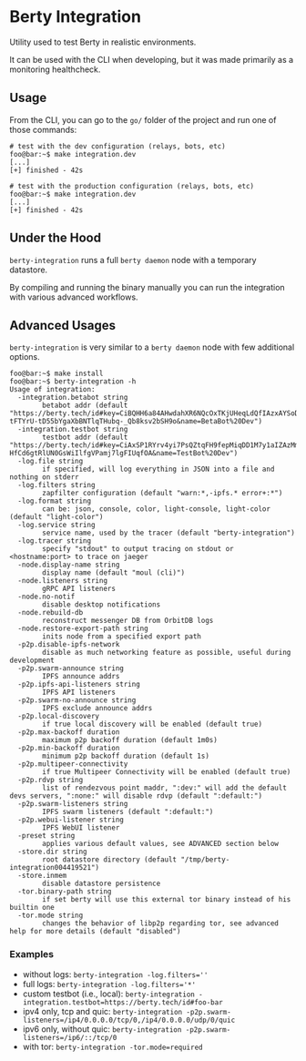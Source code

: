 # Berty Integration

Utility used to test Berty in realistic environments.

It can be used with the CLI when developing, but it was made primarily as a monitoring healthcheck.

## Usage

From the CLI, you can go to the `go/` folder of the project and run one of those commands:

```console
# test with the dev configuration (relays, bots, etc)
foo@bar:~$ make integration.dev
[...]
[+] finished - 42s
```

```console
# test with the production configuration (relays, bots, etc)
foo@bar:~$ make integration.dev
[...]
[+] finished - 42s
```

## Under the Hood

`berty-integration` runs a full `berty daemon` node with a temporary datastore.

By compiling and running the binary manually you can run the integration with various advanced workflows.

## Advanced Usages

`berty-integration` is very similar to a `berty daemon` node with few additional options.

```console
foo@bar:~$ make install
foo@bar:~$ berty-integration -h
Usage of integration:
  -integration.betabot string
    	betabot addr (default "https://berty.tech/id#key=CiBQHH6a84AHwdahXR6NQcOxTKjUHeqLdQfIAzxAYSoD1xIgT-tFTYrU-tD55bYgaXbBNTlqTHubq-_Qb8ksv2bSH9o&name=BetaBot%20Dev")
  -integration.testbot string
    	testbot addr (default "https://berty.tech/id#key=CiAxSP1RYrv4yi7PsQZtqFH9fepMiqDD1M7y1aIZAzMmghIg_fXVz1J-HfCd6gtRlUN0GsWiIlfgVPamj7lgFIUqfOA&name=TestBot%20Dev")
  -log.file string
    	if specified, will log everything in JSON into a file and nothing on stderr
  -log.filters string
    	zapfilter configuration (default "warn:*,-ipfs.* error+:*")
  -log.format string
    	can be: json, console, color, light-console, light-color (default "light-color")
  -log.service string
    	service name, used by the tracer (default "berty-integration")
  -log.tracer string
    	specify "stdout" to output tracing on stdout or <hostname:port> to trace on jaeger
  -node.display-name string
    	display name (default "moul (cli)")
  -node.listeners string
    	gRPC API listeners
  -node.no-notif
    	disable desktop notifications
  -node.rebuild-db
    	reconstruct messenger DB from OrbitDB logs
  -node.restore-export-path string
    	inits node from a specified export path
  -p2p.disable-ipfs-network
    	disable as much networking feature as possible, useful during development
  -p2p.swarm-announce string
    	IPFS announce addrs
  -p2p.ipfs-api-listeners string
    	IPFS API listeners
  -p2p.swarm-no-announce string
    	IPFS exclude announce addrs
  -p2p.local-discovery
    	if true local discovery will be enabled (default true)
  -p2p.max-backoff duration
    	maximum p2p backoff duration (default 1m0s)
  -p2p.min-backoff duration
    	minimum p2p backoff duration (default 1s)
  -p2p.multipeer-connectivity
    	if true Multipeer Connectivity will be enabled (default true)
  -p2p.rdvp string
    	list of rendezvous point maddr, ":dev:" will add the default devs servers, ":none:" will disable rdvp (default ":default:")
  -p2p.swarm-listeners string
    	IPFS swarm listeners (default ":default:")
  -p2p.webui-listener string
    	IPFS WebUI listener
  -preset string
    	applies various default values, see ADVANCED section below
  -store.dir string
    	root datastore directory (default "/tmp/berty-integration004419521")
  -store.inmem
    	disable datastore persistence
  -tor.binary-path string
    	if set berty will use this external tor binary instead of his builtin one
  -tor.mode string
    	changes the behavior of libp2p regarding tor, see advanced help for more details (default "disabled")
```

### Examples

* without logs: `berty-integration -log.filters=''`
* full logs: `berty-integration -log.filters='*'`
* custom testbot (i.e., local): `berty-integration -integration.testbot=https://berty.tech/id#foo-bar`
* ipv4 only, tcp and quic: `berty-integration -p2p.swarm-listeners=/ip4/0.0.0.0/tcp/0,/ip4/0.0.0.0/udp/0/quic`
* ipv6 only, without quic: `berty-integration -p2p.swarm-listeners=/ip6/::/tcp/0`
* with tor: `berty-integration -tor.mode=required`
